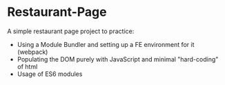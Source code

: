 # Restaurant-Page

A simple restaurant page project to practice: 

* Using a Module Bundler and setting up a FE environment for it (webpack)
* Populating the DOM purely with JavaScript and minimal "hard-coding" of html
* Usage of ES6 modules
